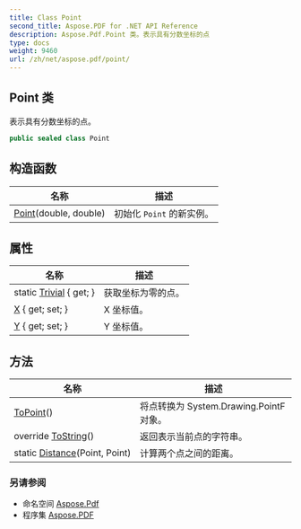 ```yaml
---
title: Class Point
second_title: Aspose.PDF for .NET API Reference
description: Aspose.Pdf.Point 类。表示具有分数坐标的点
type: docs
weight: 9460
url: /zh/net/aspose.pdf/point/
---
```

## Point 类

表示具有分数坐标的点。

```csharp
public sealed class Point
```

## 构造函数

| 名称 | 描述 |
| --- | --- |
| [Point](point/)(double, double) | 初始化 `Point` 的新实例。 |

## 属性

| 名称 | 描述 |
| --- | --- |
| static [Trivial](../../aspose.pdf/point/trivial/) { get; } | 获取坐标为零的点。 |
| [X](../../aspose.pdf/point/x/) { get; set; } | X 坐标值。 |
| [Y](../../aspose.pdf/point/y/) { get; set; } | Y 坐标值。 |

## 方法

| 名称 | 描述 |
| --- | --- |
| [ToPoint](../../aspose.pdf/point/topoint/)() | 将点转换为 System.Drawing.PointF 对象。 |
| override [ToString](../../aspose.pdf/point/tostring/)() | 返回表示当前点的字符串。 |
| static [Distance](../../aspose.pdf/point/distance/)(Point, Point) | 计算两个点之间的距离。 |

### 另请参阅

* 命名空间 [Aspose.Pdf](../../aspose.pdf/)
* 程序集 [Aspose.PDF](../../)